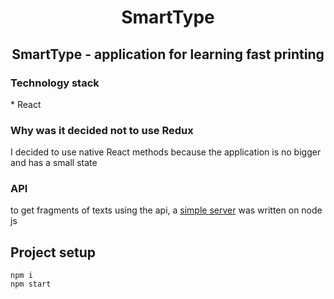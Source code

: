 ﻿<h1 align="center">SmartType</h1>

<h2 align="center">SmartType - application for learning fast printing</h2>
<h3>Technology stack</h3>
* React

<h3>Why was it decided not to use Redux</h3>
I decided to use native React methods because the application is no bigger and has a small state
<h3>API</h3>
to get fragments of texts using the api, a <a  href="https://github.com/Amovet/SmartType_API" target="_blank">simple server</a> was written on node js

## Project setup
```
npm i 
npm start
```
